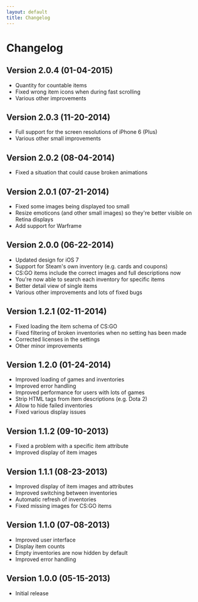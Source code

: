 ```yaml
---
layout: default
title: Changelog
---
```

Changelog
=========

## Version 2.0.4 (01-04-2015)

 * Quantity for countable items
 * Fixed wrong item icons when during fast scrolling
 * Various other improvements

## Version 2.0.3 (11-20-2014)

 * Full support for the screen resolutions of iPhone 6 (Plus)
 * Various other small improvements

## Version 2.0.2 (08-04-2014)

  * Fixed a situation that could cause broken animations

## Version 2.0.1 (07-21-2014)

  * Fixed some images being displayed too small
  * Resize emoticons (and other small images) so they're better visible on
    Retina displays
  * Add support for Warframe

## Version 2.0.0 (06-22-2014)

 * Updated design for iOS 7
 * Support for Steam's own inventory (e.g. cards and coupons)
 * CS:GO items include the correct images and full descriptions now
 * You're now able to search each inventory for specific items
 * Better detail view of single items
 * Various other improvements and lots of fixed bugs

## Version 1.2.1 (02-11-2014)

 * Fixed loading the item schema of CS:GO
 * Fixed filtering of broken inventories when no setting has been made
 * Corrected licenses in the settings
 * Other minor improvements

## Version 1.2.0 (01-24-2014)

 * Improved loading of games and inventories
 * Improved error handling
 * Improved performance for users with lots of games
 * Strip HTML tags from item descriptions (e.g. Dota 2)
 * Allow to hide failed inventories
 * Fixed various display issues

## Version 1.1.2 (09-10-2013)

 * Fixed a problem with a specific item attribute
 * Improved display of item images

## Version 1.1.1 (08-23-2013)

 * Improved display of item images and attributes
 * Improved switching between inventories
 * Automatic refresh of inventories
 * Fixed missing images for CS:GO items

## Version 1.1.0 (07-08-2013)

 * Improved user interface
 * Display item counts
 * Empty inventories are now hidden by default
 * Improved error handling

## Version 1.0.0 (05-15-2013)

 * Initial release
